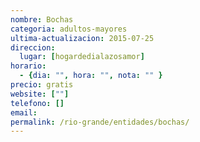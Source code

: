 ```yaml
---
nombre: Bochas
categoria: adultos-mayores
ultima-actualizacion: 2015-07-25
direccion: 
  lugar: [hogardedialazosamor]
horario: 
  - {dia: "", hora: "", nota: "" }
precio: gratis
website: [""]
telefono: []
email: 
permalink: /rio-grande/entidades/bochas/
---
```


